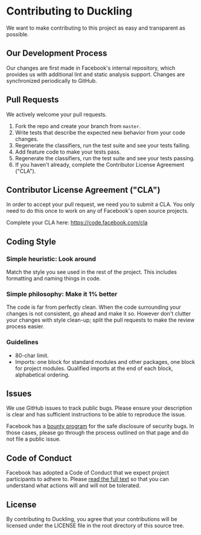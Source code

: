 # Contributing to Duckling
We want to make contributing to this project as easy and transparent as
possible.

## Our Development Process
Our changes are first made in Facebook's internal repository, which provides us
with additional lint and static analysis support. Changes are synchronized
periodically to GitHub.

## Pull Requests
We actively welcome your pull requests.

1. Fork the repo and create your branch from `master`.
2. Write tests that describe the expected new behavior from your code changes.
3. Regenerate the classifiers, run the test suite and see your tests failing.
4. Add feature code to make your tests pass.
5. Regenerate the classifiers, run the test suite and see your tests passing.
6. If you haven't already, complete the Contributor License Agreement ("CLA").

## Contributor License Agreement ("CLA")
In order to accept your pull request, we need you to submit a CLA. You only need
to do this once to work on any of Facebook's open source projects.

Complete your CLA here: <https://code.facebook.com/cla>

## Coding Style

### Simple heuristic: Look around
Match the style you see used in the rest of the project. This includes formatting and naming things in code.

### Simple philosophy: Make it 1% better
The code is far from perfectly clean. When the code surrounding your changes is not consistent, go ahead and make it so. However don't clutter your changes with style clean-up; split the pull requests to make the review process easier.

### Guidelines
- 80-char limit.
- Imports: one block for standard modules and other packages, one block for project modules. Qualified imports at the end of each block, alphabetical ordering.

## Issues
We use GitHub issues to track public bugs. Please ensure your description is
clear and has sufficient instructions to be able to reproduce the issue.

Facebook has a [bounty program](https://www.facebook.com/whitehat/) for the safe
disclosure of security bugs. In those cases, please go through the process
outlined on that page and do not file a public issue.

## Code of Conduct

Facebook has adopted a Code of Conduct that we expect project participants to adhere to. Please [read the full text](https://code.facebook.com/pages/876921332402685/open-source-code-of-conduct) so that you can understand what actions will and will not be tolerated.

## License
By contributing to Duckling, you agree that your contributions will be licensed
under the LICENSE file in the root directory of this source tree.
